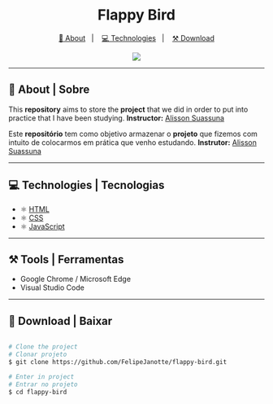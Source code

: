<h1 align="center"> Flappy Bird </h1>

<p align="center">
  <a href="https://github.com/FelipeJanotte/flappy-bird#-sobre">📝 About</a>&nbsp;&nbsp;&nbsp;|&nbsp;&nbsp;&nbsp;
  <a href="https://github.com/FelipeJanotte/flappy-bird#-tecnologias">💻 Technologies</a>&nbsp;&nbsp;&nbsp;|&nbsp;&nbsp;&nbsp;
  <a href="https://github.com/FelipeJanotte/flappy-bird#-baixar">⚒ Download</a>
</p>

<p  align="center">
  <img src="https://media2.giphy.com/media/IzRwXjSTs991AWuIfZ/giphy.gif" align="center">
</p>

---

## 📝 About | Sobre
This **repository** aims to store the **project** that we did in order to put into practice that I have been studying.
**Instructor:** [Alisson Suassuna](https://github.com/alissonsuassuna)

Este **repositório** tem como objetivo armazenar o **projeto** que fizemos com intuito de colocarmos em prática que venho estudando.
**Instrutor:** [Alisson Suassuna](https://github.com/alissonsuassuna)

---

## 💻 Technologies | Tecnologias 
- ⚛️ [HTML](https://developer.mozilla.org/pt-BR/docs/Web/HTML)
- ⚛️ [CSS](https://developer.mozilla.org/pt-BR/docs/Web/CSS)
- ⚛️ [JavaScript](https://developer.mozilla.org/pt-BR/docs/Web/JavaScript)

---

## ⚒ Tools | Ferramentas

- Google Chrome / Microsoft Edge 
- Visual Studio Code

---

## 💾 Download | Baixar

```bash

# Clone the project
# Clonar projeto
$ git clone https://github.com/FelipeJanotte/flappy-bird.git

# Enter in project
# Entrar no projeto
$ cd flappy-bird

```
